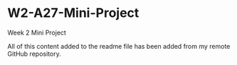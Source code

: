 # W2-A27-Mini-Project
Week 2 Mini Project

All of this content added to the readme file has been added from my remote GitHub repository.
